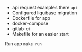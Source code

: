 - api request examples there `api`
- Configured liquibase migration
- Dockerfile for app
- docker-compose
- gitlab-ci
- Makefile for an easier start

Run app `make run`


